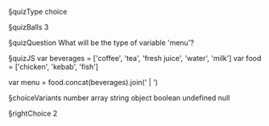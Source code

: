 §quizType
choice

§quizBalls
3

§quizQuestion
What will be the type of variable 'menu'?



§quizJS
var beverages = ['coffee', 'tea', 'fresh juice', 'water', 'milk']
var food = ['chicken', 'kebab', 'fish']

var menu = food.concat(beverages).join(' | ')


§choiceVariants
number
array
string
object
boolean
undefined
null


§rightChoice
2
